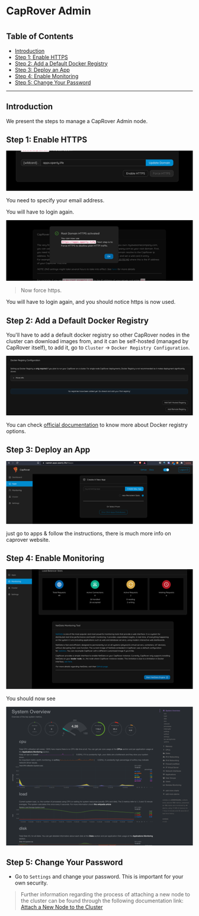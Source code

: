 <h1> CapRover Admin <h1>

<h2> Table of Contents </h2>

- [Introduction](#introduction)
- [Step 1: Enable HTTPS](#step-1-enable-https)
- [Step 2: Add a Default Docker Registry](#step-2-add-a-default-docker-registry)
- [Step 3: Deploy an App](#step-3-deploy-an-app)
- [Step 4: Enable Monitoring](#step-4-enable-monitoring)
- [Step 5: Change Your Password](#step-5-change-your-password)

***

## Introduction

We present the steps to manage a CapRover Admin node.

## Step 1: Enable HTTPS

![ ](./img/enable_https_caprover.png)

You need to specify your email address.

You will have to login again.

![ ](./img/caprover_https_activated.png)

> Now force https.

You will have to login again, and you should notice https is now used.

## Step 2: Add a Default Docker Registry

You'll have to add a default docker registry so other CapRover nodes in the cluster can download images from, and it can be self-hosted (managed by CapRover itself), to add it, go to `Cluster` -> `Docker Registry Configuration`.

![ ](./img/caprover_docker_registry.png)

You can check [official documentation](https://caprover.com/docs/app-scaling-and-cluster.html#setup-docker-registry) to know more about Docker registry options.

## Step 3: Deploy an App

![ ](./img/deploy_app_caprover1.png)

just go to apps & follow the instructions, there is much more info on caprover website.

## Step 4: Enable Monitoring

![ ](./img/caprover_monitoring_start_.png)

You should now see

![ ](./img/caprover_monitoring_2_.png)

## Step 5: Change Your Password

- Go to `Settings` and change your password. This is important for your own security.


> Further information regarding the process of attaching a new node to the cluster can be found through the following documentation link: [Attach a New Node to the Cluster](./caprover_worker.md/#step-2-attach-a-new-node-to-the-cluster)